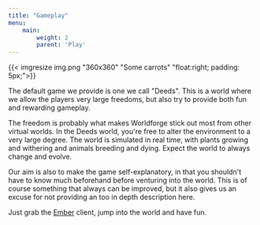 ```yaml
---
title: "Gameplay"
menu:
    main:
        weight: 2
        parent: 'Play'
---
```

{{< imgresize img.png "360x360" "Some carrots" "float:right; padding: 5px;">}}

The default game we provide is one we call "Deeds". This is a world where we allow the players very large freedoms, but also try to provide both fun and rewarding gameplay.

The freedom is probably what makes Worldforge stick out most from other virtual worlds. In the Deeds world, you're free to alter the environment to a very large degree. The world is simulated in real time, with plants growing and withering and animals breeding and dying. Expect the world to always change and evolve.

Our aim is also to make the game self-explanatory, in that you shouldn't have to know much beforehand before venturing into the world. This is of course something that always can be improved, but it also gives us an excuse for not providing an too in depth description here.

Just grab the [Ember](/components/ember) client, jump into the world and have fun.